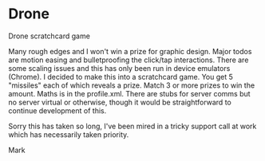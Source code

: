 # Drone
Drone scratchcard game

Many rough edges and I won't win a prize for graphic design.
Major todos are motion easing and bulletproofing the click/tap interactions. 
There are some scaling issues and this has only been run in device emulators (Chrome).
I decided to make this into a scratchcard game. You get 5 "missiles" each of which reveals a prize.
Match 3 or more prizes to win the amount. Maths is in the profile.xml.
There are stubs for server comms but no server virtual or otherwise, though it would be straightforward to continue development of this.

Sorry this has taken so long, I've been mired in a tricky support call at work which has necessarily taken priority.

Mark

